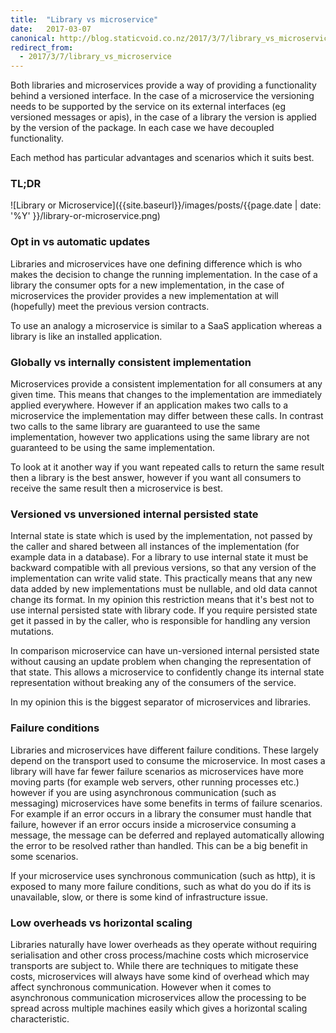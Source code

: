 ```yaml
---
title:  "Library vs microservice"
date:   2017-03-07
canonical: http://blog.staticvoid.co.nz/2017/3/7/library_vs_microservice
redirect_from:
  - 2017/3/7/library_vs_microservice
---
```

Both libraries and microservices provide a way of providing a functionality behind a versioned interface. In the case of a microservice the versioning needs to be supported by the service on its external interfaces (eg versioned messages or apis), in the case of a library the version is applied by the version of the package. In each case we have decoupled functionality.

Each method has particular advantages and scenarios which it suits best.


### TL;DR

![Library or Microservice]({{site.baseurl}}/images/posts/{{page.date | date: '%Y' }}/library-or-microservice.png)

### Opt in vs automatic updates

Libraries and microservices have one defining difference which is who makes the decision to change the running implementation. In the case of a library the consumer opts for a new implementation, in the case of microservices the provider provides a new implementation at will (hopefully) meet the previous version contracts.

To use an analogy a microservice is similar to a SaaS application whereas a library is like an installed application.

### Globally vs internally consistent implementation

Microservices provide a consistent implementation for all consumers at any given time. This means that changes to the implementation are immediately applied everywhere.  However if an application makes two calls to a microservice the implementation may differ between these calls. In contrast two calls to the same library are guaranteed to use the same implementation, however two applications using the same library are not guaranteed to be using the same implementation.

To look at it another way if you want repeated calls to return the same result then a library is the best answer, however if you want all consumers to receive the same result then a microservice is best.

### Versioned vs unversioned internal persisted state

Internal state is state which is used by the implementation, not passed by the caller and shared between all instances of the implementation (for example data in a database). For a library to use internal state it must be backward compatible with all previous versions, so that any version of the implementation can write valid state. This practically means that any new data added by new implementations must be nullable, and old data cannot change its format. In my opinion this restriction means that it's best not to use internal persisted state with library code. If you require persisted state get it passed in by the caller, who is responsible for handling any version mutations.

In comparison microservice can have un-versioned internal persisted state without causing an update problem when changing the representation of that state. This allows a microservice to confidently change its internal state representation without breaking any of the consumers of the service.

In my opinion this is the biggest separator of microservices and libraries.

### Failure conditions

Libraries and microservices have different failure conditions. These largely depend on the transport used to consume the microservice. In most cases a library will have far fewer failure scenarios as microservices have more moving parts (for example web servers, other running processes etc.) however if you are using asynchronous communication (such as messaging) microservices have some benefits in terms of failure scenarios. For example if an error occurs in a library the consumer must handle that failure, however if an error occurs inside a microservice consuming a message, the message can be deferred and replayed automatically allowing the error to be resolved rather than handled. This can be a big benefit in some scenarios.

If your microservice uses synchronous communication (such as http), it is exposed to many more failure conditions, such as what do you do if its is unavailable, slow, or there is some kind of infrastructure issue.


### Low overheads vs horizontal scaling

Libraries naturally have lower overheads as they operate without requiring serialisation and other cross process/machine costs which microservice transports are subject to. While there are techniques to mitigate these costs, microservices will always have some kind of overhead which may affect synchronous communication. However when it comes to asynchronous communication microservices allow the processing to be spread across multiple machines easily which gives a horizontal scaling characteristic.
